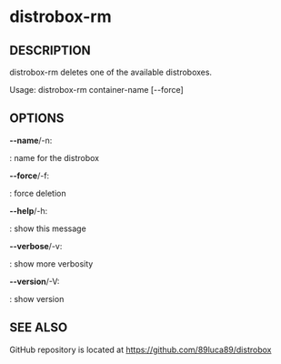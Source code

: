 # distrobox-rm

## DESCRIPTION

distrobox-rm deletes one of the available distroboxes.

Usage: distrobox-rm container-name \[\--force\]

## OPTIONS

**\--name**/-n:

:   name for the distrobox

**\--force**/-f:

:   force deletion

**\--help**/-h:

:   show this message

**\--verbose**/-v:

:   show more verbosity

**\--version**/-V:

:   show version

## SEE ALSO

GitHub repository is located at https://github.com/89luca89/distrobox
